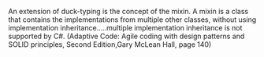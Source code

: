 An extension of duck-typing is the concept of the mixin. A mixin is a class that contains the implementations from multiple other classes, without using implementation inheritance.....multiple implementation inheritance is not supported by C#.
(Adaptive Code: Agile coding with design patterns and SOLID principles, Second Edition,Gary McLean Hall, page 140)

